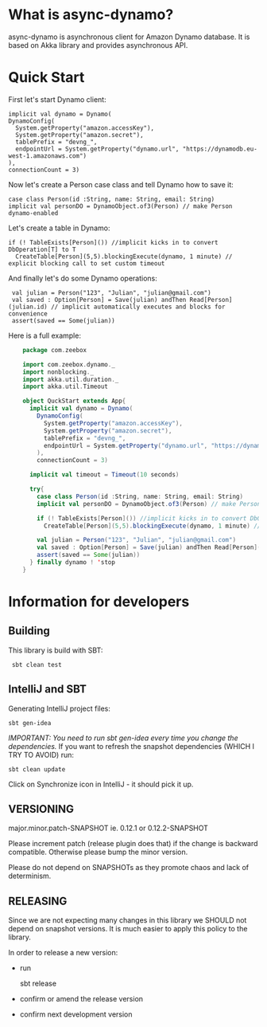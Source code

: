 What is async-dynamo?
=====================
async-dynamo is asynchronous client for Amazon Dynamo database. It is based on Akka library and provides asynchronous API.

Quick Start
===========
First let's start Dynamo client:

    implicit val dynamo = Dynamo(
    DynamoConfig(
      System.getProperty("amazon.accessKey"),
      System.getProperty("amazon.secret"),
      tablePrefix = "devng_",
      endpointUrl = System.getProperty("dynamo.url", "https://dynamodb.eu-west-1.amazonaws.com")
    ),
    connectionCount = 3)

Now let's create a Person case class and tell Dynamo how to save it:

    case class Person(id :String, name: String, email: String)
    implicit val personDO = DynamoObject.of3(Person) // make Person dynamo-enabled

Let's create a table in Dynamo:

    if (! TableExists[Person]()) //implicit kicks in to convert DbOperation[T] to T
      CreateTable[Person](5,5).blockingExecute(dynamo, 1 minute) // explicit blocking call to set custom timeout

And finally let's do some Dynamo operations:

     val julian = Person("123", "Julian", "julian@gmail.com")
     val saved : Option[Person] = Save(julian) andThen Read[Person](julian.id) // implicit automatically executes and blocks for convenience
     assert(saved == Some(julian))

Here is a full example:
```scala
    package com.zeebox

    import com.zeebox.dynamo._
    import nonblocking._
    import akka.util.duration._
    import akka.util.Timeout

    object QuckStart extends App{
      implicit val dynamo = Dynamo(
        DynamoConfig(
          System.getProperty("amazon.accessKey"),
          System.getProperty("amazon.secret"),
          tablePrefix = "devng_",
          endpointUrl = System.getProperty("dynamo.url", "https://dynamodb.eu-west-1.amazonaws.com")
        ),
        connectionCount = 3)

      implicit val timeout = Timeout(10 seconds)

      try{
        case class Person(id :String, name: String, email: String)
        implicit val personDO = DynamoObject.of3(Person) // make Person dynamo-enabled

        if (! TableExists[Person]()) //implicit kicks in to convert DbOperation[T] to T
          CreateTable[Person](5,5).blockingExecute(dynamo, 1 minute) // this is long so explicit blocking call

        val julian = Person("123", "Julian", "julian@gmail.com")
        val saved : Option[Person] = Save(julian) andThen Read[Person](julian.id) // implicit automatically executes and blocks for convenience
        assert(saved == Some(julian))
      } finally dynamo ! 'stop
    }
```

Information for developers
==========================

Building
--------
This library is build with SBT:

     sbt clean test

IntelliJ and SBT
----------------
Generating IntelliJ project files:

    sbt gen-idea

_IMPORTANT: You need to run sbt gen-idea every time you change the dependencies._
If you want to refresh the snapshot dependencies (WHICH I TRY TO AVOID) run:

    sbt clean update
Click on Synchronize icon in IntelliJ - it should pick it up.

VERSIONING
----------
major.minor.patch-SNAPSHOT
ie.
0.12.1
or
0.12.2-SNAPSHOT

Please increment patch (release plugin does that) if the change is backward compatible.
Otherwise please bump the minor version.

Please do not depend on SNAPSHOTs as they promote chaos and lack of determinism.

RELEASING
---------
Since we are not expecting many changes in this library we SHOULD not depend on snapshot versions.
It is much easier to apply this policy to the library.

In order to release a new version:
 - run

    sbt release
 - confirm or amend the release version
 - confirm next development version